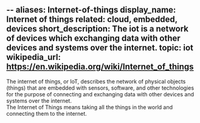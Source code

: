 --
aliases: Internet-of-things
display_name: Internet of things
related: cloud, embedded, devices
short_description: The iot is a network of devices which exchanging data with other devices and systems over the internet.
topic: iot
wikipedia_url: https://en.wikipedia.org/wiki/Internet_of_things
---
The internet of things, or IoT, describes the network of physical objects (things) that are embedded with sensors, software, and other technologies for the purpose of connecting and exchanging data with other devices and systems over the internet.  
The Internet of Things means taking all the things in the world and connecting them to the internet.
